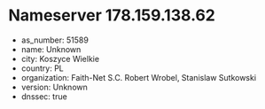 # Nameserver 178.159.138.62

* as_number: 51589
* name: Unknown
* city: Koszyce Wielkie
* country: PL
* organization: Faith-Net S.C. Robert Wrobel, Stanislaw Sutkowski
* version: Unknown
* dnssec: true
